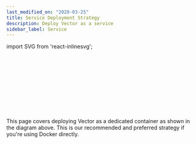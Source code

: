 ```yaml
---
last_modified_on: "2020-03-25"
title: Service Deployment Strategy
description: Deploy Vector as a service
sidebar_label: Service
---
```


import SVG from 'react-inlinesvg';

<SVG src="/img/strategies-docker-dedicated-container.svg" />

This page covers deploying Vector as a dedicated container as shown
in the diagram above. This is our recommended and preferred strategy if you're
using Docker directly.



